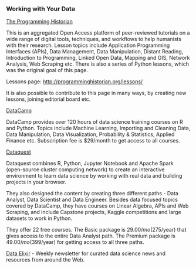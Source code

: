### Working with Your Data

[The Programming Historian](http://programminghistorian.org/)

This is an aggregated Open Access platform of peer-reviewed tutorials on a wide range of digital tools, techniques, and workflows to help humanists with their research. Lesson topics include Application Programming Interfaces (APIs), Data Management, Data Manipulation, Distant Reading, Introduction to Programming, Linked Open Data, Mapping and GIS, Network Analysis, Web Scraping etc. There is also a series of Python lessons, which was the original goal of this page. 

Lessons page: http://programminghistorian.org/lessons/

It is also possible to contribute to this page in many ways, by creating new lessons, joining editorial board etc.

[DataCamp](https://www.datacamp.com/home)

DataCamp provides over 120 hours of data science training courses on R and Python. Topics include Machine Learning, Importing and Cleaning Data, Data Manipulation, Data Visualization, Probability & Statistics, Applied Finance etc. 
Subscription fee is $29/month to get access to all courses. 

[Dataquest](https://www.dataquest.io/home)

Dataquest combines R, Python, Jupyter Notebook and Apache Spark (open-source cluster computing network) to create an interactive environment to learn data science by working with real data and building projects in your browser.

They also designed the content by creating three different paths - Data Analyst, Data Scientist and Data Engineer. Besides data focused topics covered by DataCamp, they have courses on Linear Algebra, APIs and Web Scraping, and include Capstone projects, Kaggle competitions and large datasets to work in Python.

They offer 22 free courses. The Basic package is $29.00/mo ($275/year) that gives access to the entire Data Analyst path. The Premium package is $49.00/mo ($399/year) for getting access to all three paths.

[Data Elixir](https://dataelixir.com/) - Weekly newsletter for curated data science news and resources from around the Web. 